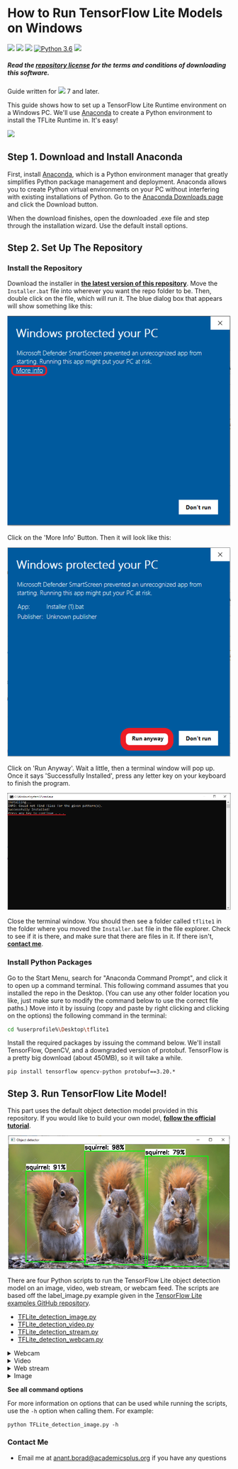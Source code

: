 # How to Run TensorFlow Lite Models on Windows

[![](https://img.shields.io/github/directory-file-count/anantborad/objectdetection?color=gree)](https://github.com/anantborad/objectdetection)
[![](https://img.shields.io/badge/code%20size-1.63%20MB-blue)](https://github.com/anantborad/objectdetection)
[![](https://img.shields.io/github/repo-size/anantborad/objectdetection?color=purple)](https://github.com/anantborad/objectdetection)
[![Python 3.6](https://img.shields.io/badge/python-3.9-orange.svg)](https://www.python.org/downloads/release/python-390/)
[![](https://img.shields.io/github/license/anantborad/objectdetection)](./LICENSE.md)

##### Read the [repository license](LICENSE.md) for the terms and conditions of downloading this software.

Guide written for [![](https://img.shields.io/badge/Windows-0078D6?style=for-the-badge&logo=windows&logoColor=white)](https://www.microsoft.com/en-us/windows/windows-11) 7 and later.

This guide shows how to set up a TensorFlow Lite Runtime environment on a Windows PC. We'll use [Anaconda](https://www.anaconda.com/) to create a Python environment to install the TFLite Runtime in. It's easy!

![](https://github.com/anantborad/objectdetection/blob/6a6692a83be26bb52e3b1df71a1be57330ae9e82/doc/BSR_demo%20(2).gif)
## Step 1. Download and Install Anaconda
First, install [Anaconda](https://www.anaconda.com/), which is a Python environment manager that greatly simplifies Python package management and deployment. Anaconda allows you to create Python virtual environments on your PC without interfering with existing installations of Python. Go to the [Anaconda Downloads page](https://www.anaconda.com/products/distribution) and click the Download button.

When the download finishes, open the downloaded .exe file and step through the installation wizard. Use the default install options.

## Step 2. Set Up The Repository
### Install the Repository
Download the installer in **[the latest version of this repository](https://github.com/anantborad/objectdetection/releases)**.
Move the `Installer.bat` file into wherever you want the repo folder to be. Then, double click on the file, which will run it. The blue dialog box that appears will show something like this:

<img src="doc/Window Protected.PNG"></img>

Click on the 'More Info' Button. Then it will look like this:

<img src="doc/Run Anyways.PNG"></img>

Click on 'Run Anyway'. Wait a little, then a terminal window will pop up. Once it says 'Successfully Installed', press any letter key on your keyboard to finish the program.

<img src="doc/Done.PNG"></img>

Close the terminal window. You should then see a folder called `tflite1` in the folder where you moved the `Installer.bat` file in the file explorer. Check to see if it is there, and make sure that there are files in it. If there isn't, **[contact me](mailto:anant.borad@academicsplus.org)**.

### Install Python Packages
Go to the Start Menu, search for "Anaconda Command Prompt", and click it to open up a command terminal. This following command assumes that you installed the repo in the Desktop. (You can use any other folder location you like, just make sure to modify the command below to use the correct file paths.) Move into it by issuing (copy and paste by right clicking and clicking on the options) the following command in the terminal:

```bash
cd %userprofile%\Desktop\tflite1
```

Install the required packages by issuing the command below. We'll install TensorFlow, OpenCV, and a downgraded version of protobuf. TensorFlow is a pretty big download (about 450MB), so it will take a while.

```shell
pip install tensorflow opencv-python protobuf==3.20.*
```

## Step 3. Run TensorFlow Lite Model!

This part uses the default object detection model provided in this repository. If you would like to build your own model, **[follow the official tutorial](https://www.tensorflow.org/tutorials/customization/custom_training_walkthrough)**.

<p align="center">
   <img width="500" src="https://github.com/anantborad/objectdetection/blob/6921ffd94d4f811682615abb66315613aa40cea7/doc/squirrels!!.png">
</p>

There are four Python scripts to run the TensorFlow Lite object detection model on an image, video, web stream, or webcam feed. The scripts are based off the label_image.py example given in the [TensorFlow Lite examples GitHub repository](https://github.com/tensorflow/tensorflow/blob/master/tensorflow/lite/examples/python/label_image.py).

* [TFLite_detection_image.py](TFLite_detection_image.py)
* [TFLite_detection_video.py](TFLite_detection_video.py)
* [TFLite_detection_stream.py](TFLite_detection_stream.py)
* [TFLite_detection_webcam.py](TFLite_detection_webcam.py)

<details>
   <summary>Webcam</summary>
Make sure you have a USB webcam plugged into your computer. If you’re on a laptop with a built-in camera, you don’t need to plug in a USB webcam. 

From the `tflite1` directory, issue: 

```shell
python TFLite_detection_webcam.py --modeldir=cocomodel 
```

After a few moments of initializing, a window will appear showing the webcam feed. Detected objects will have bounding boxes and labels displayed on them in real time.
</details>

<details>
   <summary>Video</summary>
To run the video detection script, issue:

```shell
python TFLite_detection_video.py --modeldir=cocomodel
```

A window will appear showing consecutive frames from the video, with each object in the frame labeled. Press 'q' to close the window and end the script. By default, the video detection script will open a video named 'test.mp4' and move into the `tflite1` folder). To open a specific video file, use the `--video` option:

```shell
python TFLite_detection_video.py --modeldir=cocomodel --video=yourvideofilename.mp4
```

Note: Video detection will run at a slower FPS than realtime webcam detection. This is mainly because loading a frame from a video file requires more processor I/O than receiving a frame from a webcam.
</details>

<details>
   <summary>Web stream</summary>
To run the script to detect images in a video stream (e.g. a remote security camera), issue: 

```shell
python TFLite_detection_stream.py --modeldir=cocomodel --streamurl="http://ipaddress:port/stream/video.mjpeg" 
```

After a few moments of initializing, a window will appear showing the video stream. Detected objects will have bounding boxes and labels displayed on them in real time.

Make sure to update the URL parameter to the one that is being used by your security camera. It has to include authentication information in case the stream is secured.

If the bounding boxes are not matching the detected objects, probably the stream resolution wasn't detected. In this case you can set it explicitly by using the `--resolution` parameter:

```shell
python TFLite_detection_stream.py --modeldir=cocomodel --streamurl="http://ipaddress:port/stream/video.mjpeg" --resolution=1920x1080
```
</details>

<details>
   <summary>Image</summary>
To run the image detection script, issue:

```shell
python TFLite_detection_image.py --modeldir=cocomodel
```

The image will appear with all objects labeled. Press 'q' to close the image and end the script. By default, the image detection script will open an image named 'test1.jpg'. To open a specific image file, use the `--image` option:

```shell
python TFLite_detection_image.py --modeldir=cocomodel --image=imagename.jpg
```

It can also open an entire folder full of images and perform detection on each image. There can only be images files in the folder, or errors will occur. To specify which folder has images to perform detection on, use the `--imagedir` option:

```shell
python TFLite_detection_image.py --modeldir=cocomodel --imagedir=folderofimages
```

Press any key (other than 'q') to advance to the next image. Do not use both the --image option and the --imagedir option when running the script, or it will throw an error.

</details>

**See all command options**

For more information on options that can be used while running the scripts, use the `-h` option when calling them. For example:

```shell
python TFLite_detection_image.py -h
```
### Contact Me

* Email me at [anant.borad@academicsplus.org](mailto:anant.borad@academicsplus.org) if you have any questions
